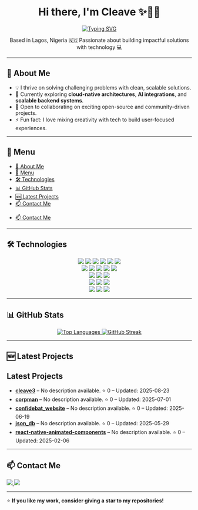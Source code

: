 <h1 align="center">Hi there, I'm Cleave ✨👨‍💻</h1>
<p align="center">
  <a href="https://git.io/typing-svg">
    <img src="https://readme-typing-svg.herokuapp.com?font=Fira+Code&weight=500&size=24&duration=3000&pause=500&color=1572b6&center=true&vCenter=true&width=500&lines=Senior+Software+Engineer;Problem+Solver;Cloud+%26+Backend+Developer;FullStack+Developer;Lifelong+Learner;Open+Source+Contributor" alt="Typing SVG" />
  </a>
</p>
<p align="center">
  Based in Lagos, Nigeria 🇳🇬  
  Passionate about building impactful solutions with technology 💻  
</p>

---

## 🚀 About Me  
- 💡 I thrive on solving challenging problems with clean, scalable solutions.  
- 🌱 Currently exploring **cloud-native architectures**, **AI integrations**, and **scalable backend systems**.  
- 🤝 Open to collaborating on exciting open-source and community-driven projects.  
- ⚡ Fun fact: I love mixing creativity with tech to build user-focused experiences.

---

## 📂 Menu
- [🚀 About Me](#-about-me)
- [📂 Menu](#-menu)
- [🛠️ Technologies](#️-technologies)
- [📊 GitHub Stats](#-github-stats)
- [🆕 Latest Projects](#-latest-projects)
- [📫 Contact Me](#-contact-me)
<!-- - [⏳ Coding Activity (WakaTime)](#-coding-activity-wakatime) -->
- [📫 Contact Me](#-contact-me)

---

## 🛠️ Technologies  

<p align="center">
  <!-- Frontend -->
  <img src="https://img.shields.io/badge/HTML5-E34F26?style=for-the-badge&logo=html5&logoColor=white" />
  <img src="https://img.shields.io/badge/CSS3-1572b6?style=for-the-badge&logo=css3&logoColor=white" />
  <img src="https://img.shields.io/badge/JavaScript-F7DF1E?style=for-the-badge&logo=javascript&logoColor=black" />
  <img src="https://img.shields.io/badge/TypeScript-007ACC?style=for-the-badge&logo=typescript&logoColor=white" />
  <img src="https://img.shields.io/badge/React-61DBFB?style=for-the-badge&logo=react&logoColor=black" />
  <img src="https://img.shields.io/badge/Redux-593D88?style=for-the-badge&logo=redux&logoColor=white" />
  <br/>
  <!-- Backend -->
  <img src="https://img.shields.io/badge/Node.js-43853D?style=for-the-badge&logo=node.js&logoColor=white" />
  <img src="https://img.shields.io/badge/Python-3776AB?style=for-the-badge&logo=python&logoColor=white" />
  <img src="https://img.shields.io/badge/Go-00ADD8?style=for-the-badge&logo=go&logoColor=white" />
  <img src="https://img.shields.io/badge/PHP-777BB4?style=for-the-badge&logo=php&logoColor=white" />
  <img src="https://img.shields.io/badge/Docker-2496ED?style=for-the-badge&logo=docker&logoColor=white" />
  <br/>
  <!-- Databases -->
  <img src="https://img.shields.io/badge/MongoDB-4EA94B?style=for-the-badge&logo=mongodb&logoColor=white" />
  <img src="https://img.shields.io/badge/MySQL-00000F?style=for-the-badge&logo=mysql&logoColor=white" />
  <img src="https://img.shields.io/badge/PostgreSQL-316192?style=for-the-badge&logo=postgresql&logoColor=white" />
  <br/>
  <!-- Cloud -->
  <img src="https://img.shields.io/badge/Amazon_AWS-232F3E?style=for-the-badge&logo=amazon-aws&logoColor=white" />
  <img src="https://img.shields.io/badge/Google_Cloud-4285F4?style=for-the-badge&logo=google-cloud&logoColor=white" />
  <img src="https://img.shields.io/badge/Microsoft_Azure-0089D6?style=for-the-badge&logo=microsoft-azure&logoColor=white" />
  <br/>
  <!-- OS -->
  <img src="https://img.shields.io/badge/Ubuntu-E95420?style=for-the-badge&logo=ubuntu&logoColor=white" />
  <img src="https://img.shields.io/badge/Windows-0078D6?style=for-the-badge&logo=windows&logoColor=white" />
  <img src="https://img.shields.io/badge/macOS-000000?style=for-the-badge&logo=apple&logoColor=white" />
</p>

---

## 📊 GitHub Stats  

<p align="center">
  <!-- <a href="https://github.com/cleave3">
    <img src="https://github-readme-stats.vercel.app/api?username=cleave3&count_private=true&show_icons=true&theme=radical" alt="GitHub Stats" />
  </a> -->
  <!-- <br/> -->
  <a href="https://github.com/cleave3">
    <img src="https://github-readme-stats.vercel.app/api/top-langs/?username=cleave3&langs_count=8&layout=compact&theme=radical" alt="Top Languages" />
  </a>
  <!-- <br/> -->
  <a href="https://git.io/streak-stats">
    <img src="https://github-readme-streak-stats.herokuapp.com?user=cleave3&theme=one-dark-pro&date_format=M%20j%5B%2C%20Y%5D&mode=weekly" alt="GitHub Streak" />
  </a>
  <!-- <br/>
  <img src="https://github-profile-trophy.vercel.app/?username=cleave3&theme=radical&column=6" alt="Trophies" /> -->
</p>

<!-- --- -->

<!-- ## ⏳ Coding Activity (WakaTime)
<figure>
  <img src="https://wakatime.com/share/@44c51cf2-6fc8-499d-a944-988b44312088/00aa8dce-ad08-409e-84a2-9cd4d632fa96.svg"></img>
</figure> -->

---

## 🆕 Latest Projects  

<!-- LATEST-PROJECTS:START -->
##  Latest Projects
- **[cleave3](https://github.com/cleave3/cleave3)** – No description available. ⭐ 0 – Updated: 2025-08-23
- **[corpman](https://github.com/cleave3/corpman)** – No description available. ⭐ 0 – Updated: 2025-07-01
- **[confidebat_website](https://github.com/cleave3/confidebat_website)** – No description available. ⭐ 0 – Updated: 2025-06-19
- **[json_db](https://github.com/cleave3/json_db)** – No description available. ⭐ 0 – Updated: 2025-05-29
- **[react-native-animated-components](https://github.com/cleave3/react-native-animated-components)** – No description available. ⭐ 0 – Updated: 2025-02-06
<!-- LATEST-PROJECTS:END -->

---

## 📫 Contact Me  

<p align="left">
  <a href="https://www.linkedin.com/in/cleave-owhiroro-113b57145/" target="_blank">
    <img src="https://img.shields.io/badge/linkedin-%230077B5.svg?&style=for-the-badge&logo=linkedin&logoColor=white" />
  </a>
  <a href="mailto:owhiroroeghele@gmail.com" target="_blank">
    <img src="https://img.shields.io/badge/mail-%23D14836.svg?&style=for-the-badge&logo=gmail&logoColor=white" />
  </a>
</p>

---
⭐ **If you like my work, consider giving a star to my repositories!**
